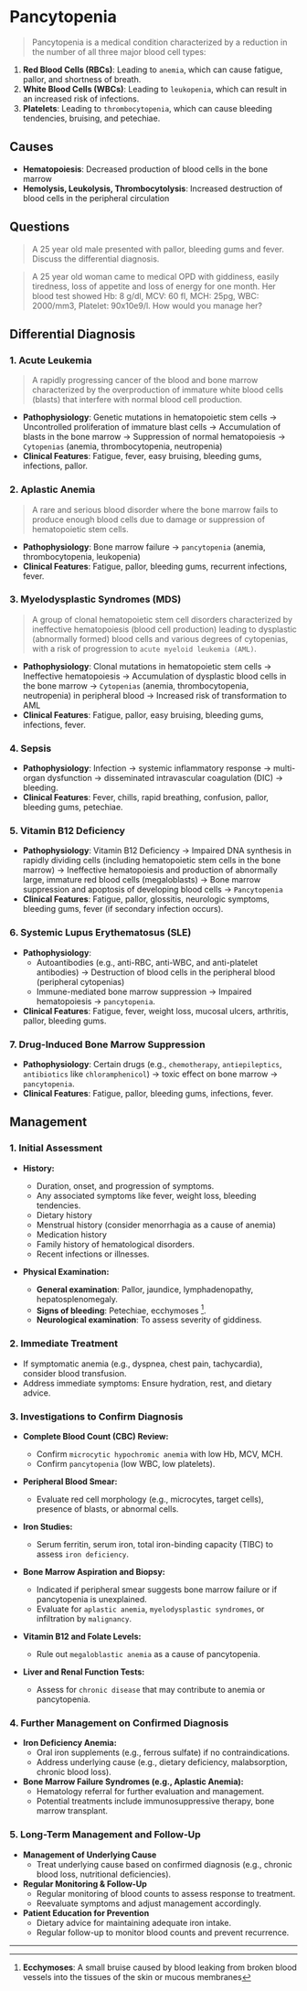 # Pancytopenia

> Pancytopenia is a medical condition characterized by a reduction in the number of all three major blood cell types:

1. **Red Blood Cells (RBCs)**: Leading to `anemia`, which can cause fatigue, pallor, and shortness of breath.
2. **White Blood Cells (WBCs)**: Leading to `leukopenia`, which can result in an increased risk of infections.
3. **Platelets**: Leading to `thrombocytopenia`, which can cause bleeding tendencies, bruising, and petechiae.

## Causes

- **Hematopoiesis**: Decreased production of blood cells in the bone marrow
- **Hemolysis, Leukolysis, Thrombocytolysis**: Increased destruction of blood cells in the peripheral circulation

## Questions

> A 25 year old male presented with pallor, bleeding gums and fever. Discuss the differential diagnosis.

> A 25 year old woman came to medical OPD with giddiness, easily tiredness, loss of appetite and loss of energy for one month. Her blood test showed Hb: 8 g/dl, MCV: 60 fl, MCH: 25pg, WBC: 2000/mm3, Platelet: 90x10e9/l. How would you manage her?

## Differential Diagnosis

### 1. Acute Leukemia

> A rapidly progressing cancer of the blood and bone marrow characterized by the overproduction of immature white blood cells (blasts) that interfere with normal blood cell production.

- **Pathophysiology**: Genetic mutations in hematopoietic stem cells → Uncontrolled proliferation of immature blast cells → Accumulation of blasts in the bone marrow → Suppression of normal hematopoiesis → `Cytopenias` (anemia, thrombocytopenia, neutropenia)
- **Clinical Features**: Fatigue, fever, easy bruising, bleeding gums, infections, pallor.

### 2. Aplastic Anemia

> A rare and serious blood disorder where the bone marrow fails to produce enough blood cells due to damage or suppression of hematopoietic stem cells.

- **Pathophysiology**: Bone marrow failure → `pancytopenia` (anemia, thrombocytopenia, leukopenia)
- **Clinical Features**: Fatigue, pallor, bleeding gums, recurrent infections, fever.

### 3. Myelodysplastic Syndromes (MDS)

> A group of clonal hematopoietic stem cell disorders characterized by ineffective hematopoiesis (blood cell production) leading to dysplastic (abnormally formed) blood cells and various degrees of cytopenias, with a risk of progression to `acute myeloid leukemia (AML)`.

- **Pathophysiology**: Clonal mutations in hematopoietic stem cells → Ineffective hematopoiesis → Accumulation of dysplastic blood cells in the bone marrow → `Cytopenias` (anemia, thrombocytopenia, neutropenia) in peripheral blood → Increased risk of transformation to AML
- **Clinical Features**: Fatigue, pallor, easy bruising, bleeding gums, infections, fever.

### 4. Sepsis

- **Pathophysiology**: Infection → systemic inflammatory response → multi-organ dysfunction → disseminated intravascular coagulation (DIC) → bleeding.
- **Clinical Features**: Fever, chills, rapid breathing, confusion, pallor, bleeding gums, petechiae.

### 5. Vitamin B12 Deficiency

- **Pathophysiology**: Vitamin B12 Deficiency → Impaired DNA synthesis in rapidly dividing cells (including hematopoietic stem cells in the bone marrow) → Ineffective hematopoiesis and production of abnormally large, immature red blood cells (megaloblasts) → Bone marrow suppression and apoptosis of developing blood cells → `Pancytopenia`
- **Clinical Features**: Fatigue, pallor, glossitis, neurologic symptoms, bleeding gums, fever (if secondary infection occurs).

### 6. Systemic Lupus Erythematosus (SLE)

- **Pathophysiology**:
  - Autoantibodies (e.g., anti-RBC, anti-WBC, and anti-platelet antibodies) → Destruction of blood cells in the peripheral blood (peripheral cytopenias)
  - Immune-mediated bone marrow suppression → Impaired hematopoiesis → `pancytopenia`.
- **Clinical Features**: Fatigue, fever, weight loss, mucosal ulcers, arthritis, pallor, bleeding gums.

### 7. Drug-Induced Bone Marrow Suppression

- **Pathophysiology**: Certain drugs (e.g., `chemotherapy`, `antiepileptics`, `antibiotics` like `chloramphenicol`) → toxic effect on bone marrow → `pancytopenia`.
- **Clinical Features**: Fatigue, pallor, bleeding gums, infections, fever.

## Management

### 1. Initial Assessment

- **History:**

  - Duration, onset, and progression of symptoms.
  - Any associated symptoms like fever, weight loss, bleeding tendencies.
  - Dietary history
  - Menstrual history (consider menorrhagia as a cause of anemia)
  - Medication history
  - Family history of hematological disorders.
  - Recent infections or illnesses.

- **Physical Examination:**
  - **General examination**: Pallor, jaundice, lymphadenopathy, hepatosplenomegaly.
  - **Signs of bleeding**: Petechiae, ecchymoses [^1].
  - **Neurological examination**: To assess severity of giddiness.

[^1]: **Ecchymoses**: A small bruise caused by blood leaking from broken blood vessels into the tissues of the skin or mucous membranes

### 2. Immediate Treatment

- If symptomatic anemia (e.g., dyspnea, chest pain, tachycardia), consider blood transfusion.
- Address immediate symptoms: Ensure hydration, rest, and dietary advice.

### 3. Investigations to Confirm Diagnosis

- **Complete Blood Count (CBC) Review:**

  - Confirm `microcytic hypochromic anemia` with low Hb, MCV, MCH.
  - Confirm `pancytopenia` (low WBC, low platelets).

- **Peripheral Blood Smear:**

  - Evaluate red cell morphology (e.g., microcytes, target cells), presence of blasts, or abnormal cells.

- **Iron Studies:**

  - Serum ferritin, serum iron, total iron-binding capacity (TIBC) to assess `iron deficiency`.

- **Bone Marrow Aspiration and Biopsy:**

  - Indicated if peripheral smear suggests bone marrow failure or if pancytopenia is unexplained.
  - Evaluate for `aplastic anemia`, `myelodysplastic syndromes`, or infiltration by `malignancy`.

- **Vitamin B12 and Folate Levels:**

  - Rule out `megaloblastic anemia` as a cause of pancytopenia.

- **Liver and Renal Function Tests:**
  - Assess for `chronic disease` that may contribute to anemia or pancytopenia.

### 4. Further Management on Confirmed Diagnosis

- **Iron Deficiency Anemia:**
  - Oral iron supplements (e.g., ferrous sulfate) if no contraindications.
  - Address underlying cause (e.g., dietary deficiency, malabsorption, chronic blood loss).
- **Bone Marrow Failure Syndromes (e.g., Aplastic Anemia):**
  - Hematology referral for further evaluation and management.
  - Potential treatments include immunosuppressive therapy, bone marrow transplant.

### 5. Long-Term Management and Follow-Up

- **Management of Underlying Cause**
  - Treat underlying cause based on confirmed diagnosis (e.g., chronic blood loss, nutritional deficiencies).
- **Regular Monitoring & Follow-Up**
  - Regular monitoring of blood counts to assess response to treatment.
  - Reevaluate symptoms and adjust management accordingly.
- **Patient Education for Prevention**
  - Dietary advice for maintaining adequate iron intake.
  - Regular follow-up to monitor blood counts and prevent recurrence.

---
